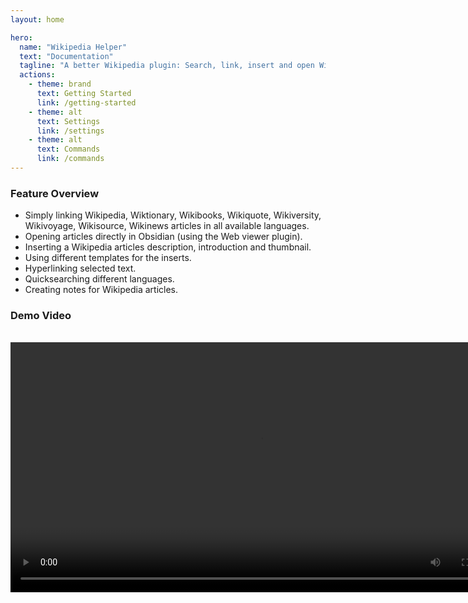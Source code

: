 ```yaml
---
layout: home

hero:
  name: "Wikipedia Helper"
  text: "Documentation"
  tagline: "A better Wikipedia plugin: Search, link, insert and open Wikipedia/Wikimedia articles."
  actions:
    - theme: brand
      text: Getting Started
      link: /getting-started
    - theme: alt
      text: Settings
      link: /settings
    - theme: alt
      text: Commands
      link: /commands
---
```


### Feature Overview

- Simply linking Wikipedia, Wiktionary, Wikibooks, Wikiquote, Wikiversity, Wikivoyage, Wikisource, Wikinews articles in all available languages.
- Opening articles directly in Obsidian (using the Web viewer plugin).
- Inserting a Wikipedia articles description, introduction and thumbnail.
- Using different templates for the inserts.
- Hyperlinking selected text.
- Quicksearching different languages.
- Creating notes for Wikipedia articles.

### Demo Video

<br/>

<video style="width:800px" controls>
<source src="/demo.mp4" type="video/mp4"/>
</video>
